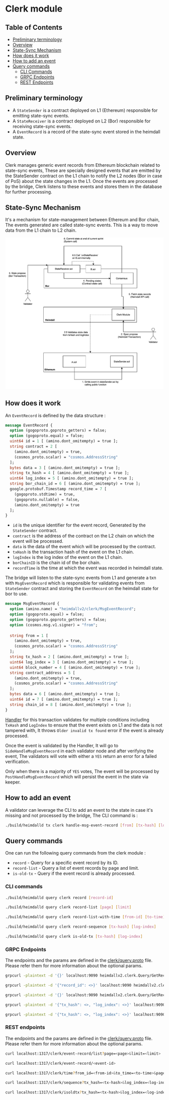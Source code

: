 # Clerk module

## Table of Contents

* [Preliminary terminology](#preliminary-terminology)
* [Overview](#overview)
* [State-Sync Mechanism](#state-sync-mechanism)
* [How does it work](#how-does-it-work)
* [How to add an event](#how-to-add-an-event)
* [Query commands](#query-commands)
  * [CLI Commands](#cli-commands)
  * [GRPC Endpoints](#grpc-endpoints)
  * [REST Endpoints](#rest-endpoints)

## Preliminary terminology

* A `StateSender` is a contract deployed on L1 (Ethereum) responsible for emitting state-sync events.
* A `StateReceiver` is a contract deployed on L2 (Bor) responsible for receiving state-sync events.
* A `EventRecord` is a record of the state-sync event stored in the heimdall state.

## Overview

Clerk manages generic event records from Ethereum blockchain related to state-sync events, These are specially designed events that are emitted by the StateSender contract on the L1 chain to notify the L2 nodes (Bor in case of PoS) about the state changes in the L1. Once the events are processed by the bridge, Clerk listens to these events and stores them in the database for further processing.

## State-Sync Mechanism

It's a mechanism for state-management between Ethereum and Bor chain, The events generated are called state-sync events. This is a way to move data from the L1 chain to L2 chain.

![State-Sync Flow](state_sync_flow.png)

## How does it work

An `EventRecord` is defined by the data structure :

```protobuf
message EventRecord {
  option (gogoproto.goproto_getters) = false;
  option (gogoproto.equal) = false;
  uint64 id = 1 [ (amino.dont_omitempty) = true ];
  string contract = 2 [
    (amino.dont_omitempty) = true,
    (cosmos_proto.scalar) = "cosmos.AddressString"
  ];
  bytes data = 3 [ (amino.dont_omitempty) = true ];
  string tx_hash = 4 [ (amino.dont_omitempty) = true ];
  uint64 log_index = 5 [ (amino.dont_omitempty) = true ];
  string bor_chain_id = 6 [ (amino.dont_omitempty) = true ];
  google.protobuf.Timestamp record_time = 7 [
    (gogoproto.stdtime) = true,
    (gogoproto.nullable) = false,
    (amino.dont_omitempty) = true
  ];
}
```

* `id` is the unique identifier for the event record, Generated by the `StateSender` contract.
* `contract` is the address of the contract on the L2 chain on which the event will be processed.
* `data` is the data of the event which will be processed by the contract.
* `txHash` is the transaction hash of the event on the L1 chain.
* `logIndex` is the log index of the event on the L1 chain.
* `borChainID` is the chain id of the bor chain.
* `recordTime` is the time at which the event was recorded in heimdall state.

The bridge will listen to the state-sync events from L1 and generate a txn with `MsgEventRecord` which is responsible for validating events from `StateSender` contract and storing the `EventRecord` on the heimdall state for bor to use.

```protobuf
message MsgEventRecord {
  option (amino.name) = "heimdallv2/clerk/MsgEventRecord";
  option (gogoproto.equal) = false;
  option (gogoproto.goproto_getters) = false;
  option (cosmos.msg.v1.signer) = "from";

  string from = 1 [
    (amino.dont_omitempty) = true,
    (cosmos_proto.scalar) = "cosmos.AddressString"
  ];
  string tx_hash = 2 [ (amino.dont_omitempty) = true ];
  uint64 log_index = 3 [ (amino.dont_omitempty) = true ];
  uint64 block_number = 4 [ (amino.dont_omitempty) = true ];
  string contract_address = 5 [
    (amino.dont_omitempty) = true,
    (cosmos_proto.scalar) = "cosmos.AddressString"
  ];
  bytes data = 6 [ (amino.dont_omitempty) = true ];
  uint64 id = 7 [ (amino.dont_omitempty) = true ];
  string chain_id = 8 [ (amino.dont_omitempty) = true ];
}
```

[Handler](keeper/msg_server.go) for this transaction validates for multiple conditions including `TxHash` and `LogIndex` to ensure that the event exists on L1 and the data is not tampered with, It throws `Older invalid tx found` error if the event is already processed.

Once the event is validated by the Handler, It will go to `SideHandleMsgEventRecord` in each validator node and after verifying the event, The validators will vote with either a `YES` return an error for a failed verification.

Only when there is a majority of `YES` votes, The event will be processed by `PostHandleMsgEventRecord` which will persist the event in the state via keeper.

## How to add an event

A validator can leverage the CLI to add an event to the state in case it's missing and not processed by the bridge, The CLI command is :

```bash
./build/heimdalld tx clerk handle-msg-event-record [from] [tx-hash] [log-index] [block-number] [contract-address] [data] [id] [chain-id]
```

## Query commands

One can run the following query commands from the clerk module :

* `record` - Query for a specific event record by its ID.
* `record-list` - Query a list of event records by page and limit.
* `is-old-tx` - Query if the event record is already processed.


### CLI commands

```bash
./build/heimdalld query clerk record [record-id]
```

```bash
./build/heimdalld query clerk record-list [page] [limit]
```

```bash
./build/heimdalld query clerk record-list-with-time [from-id] [to-time]
```

```bash
./build/heimdalld query clerk record-sequence [tx-hash] [log-index]
```

```bash
./build/heimdalld query clerk is-old-tx [tx-hash] [log-index]
```

### GRPC Endpoints

The endpoints and the params are defined in the [clerk/query.proto](/proto/heimdallv2/clerk/query.proto) file. Please refer them for more information about the optional params.

```bash
grpcurl -plaintext -d '{}' localhost:9090 heimdallv2.clerk.Query/GetRecordList
```

```bash
grpcurl -plaintext -d '{"record_id": <>}' localhost:9090 heimdallv2.clerk.Query/GetRecordById
```

```bash
grpcurl -plaintext -d '{}' localhost:9090 heimdallv2.clerk.Query/GetRecordListWithTime
```

```bash
grpcurl -plaintext -d '{"tx_hash": <>, "log_index": <>}' localhost:9090 heimdallv2.clerk.Query/GetRecordSequence
```

```bash
grpcurl -plaintext -d '{"tx_hash": <>, "log_index": <>}' localhost:9090 heimdallv2.clerk.Query/IsClerkTxOld
```

### REST endpoints

The endpoints and the params are defined in the [clerk/query.proto](/proto/heimdallv2/clerk/query.proto) file. Please refer them for more information about the optional params.

```bash
curl localhost:1317/clerk/event-record/list?page=<page>&limit=<limit>
```

```bash
curl localhost:1317/clerk/event-record/<event-id>
```

```bash
curl localhost:1317/clerk/time?from_id=<from-id>&to_time=<to-time>&page=<page>&limit=<limit>
```

```bash
curl localhost:1317/clerk/sequence?tx_hash=<tx-hash>&log_index=<log-index>
```

```bash
curl localhost:1317/clerk/isoldtx?tx_hash=<tx-hash>&log_index=<log-index>
```
